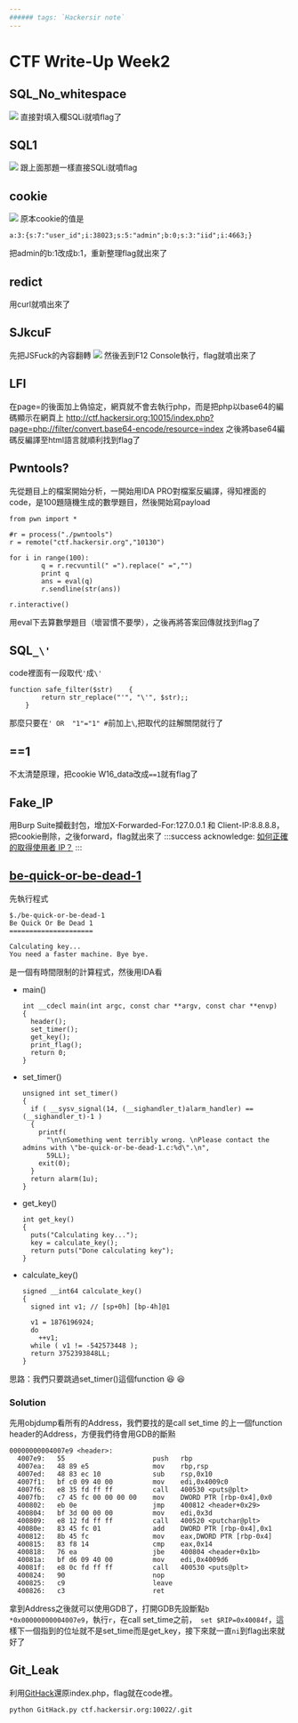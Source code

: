 ```yaml
---
###### tags: `Hackersir note`
---
```

# CTF Write-Up Week2
## SQL_No_whitespace
![](https://i.imgur.com/TUDONjZ.png)
直接對填入欄SQLi就噴flag了

## SQL1
![](https://i.imgur.com/7Ywx3Gm.png)
跟上面那題一樣直接SQLi就噴flag

## cookie
![](https://i.imgur.com/5VLL92c.png)
原本cookie的值是
```
a:3:{s:7:"user_id";i:38023;s:5:"admin";b:0;s:3:"iid";i:4663;}
```
把admin的b:1改成b:1，重新整理flag就出來了
## redict
用curl就噴出來了

## SJkcuF
先把JSFuck的內容翻轉
![](https://i.imgur.com/yxO8qVo.png)
然後丟到F12 Console執行，flag就噴出來了

## LFI
在page=的後面加上偽協定，網頁就不會去執行php，而是把php以base64的編碼顯示在網頁上
http://ctf.hackersir.org:10015/index.php?page=php://filter/convert.base64-encode/resource=index
之後將base64編碼反編譯至html語言就順利找到flag了

## Pwntools?
先從題目上的檔案開始分析，一開始用IDA PRO對檔案反編譯，得知裡面的code，是100題隨機生成的數學題目，然後開始寫payload
```python=
from pwn import *

#r = process("./pwntools")
r = remote("ctf.hackersir.org","10130")

for i in range(100):
        q = r.recvuntil(" =").replace(" =","")
        print q
        ans = eval(q)
        r.sendline(str(ans))

r.interactive()

```
用eval下去算數學題目（壞習慣不要學），之後再將答案回傳就找到flag了

## SQL``_\'``
code裡面有一段取代``'``成``\'``
```php=
function safe_filter($str)    {
        return str_replace("'", "\'", $str);;
    }
```
那麼只要在``' OR  "1"="1" #``前加上``\``,把取代的註解關閉就行了

## ==1
不太清楚原理，把cookie W16_data改成``==1``就有flag了

## Fake_IP
用Burp Suite攔截封包，增加X-Forwarded-For:127.0.0.1 和 Client-IP:8.8.8.8，把cookie刪除，之後forward，flag就出來了
:::success
acknowledge:
[如何正確的取得使用者 IP？](https://devco.re/blog/2014/06/19/client-ip-detection/)
:::

## [be-quick-or-be-dead-1](https://2018shell.picoctf.com/static/f825b5db114de1d3f811961b54f9cfb1/be-quick-or-be-dead-1)
先執行程式
```bash=
$./be-quick-or-be-dead-1 
Be Quick Or Be Dead 1
=====================

Calculating key...
You need a faster machine. Bye bye.
```
是一個有時間限制的計算程式，然後用IDA看
* main()
    ```cpp=
    int __cdecl main(int argc, const char **argv, const char **envp)
    {
      header();
      set_timer();
      get_key();
      print_flag();
      return 0;
    }
    ```
* set_timer()
    ```cpp=
    unsigned int set_timer()
    {
      if ( __sysv_signal(14, (__sighandler_t)alarm_handler) == (__sighandler_t)-1 )
      {
        printf(
          "\n\nSomething went terribly wrong. \nPlease contact the admins with \"be-quick-or-be-dead-1.c:%d\".\n",
          59LL);
        exit(0);
      }
      return alarm(1u);
    }
    ```
* get_key()
    ```cpp=
    int get_key()
    {
      puts("Calculating key...");
      key = calculate_key();
      return puts("Done calculating key");
    }
    ```
* calculate_key()
    ```cpp=
    signed __int64 calculate_key()
    {
      signed int v1; // [sp+0h] [bp-4h]@1

      v1 = 1876196924;
      do
        ++v1;
      while ( v1 != -542573448 );
      return 3752393848LL;
    }
    ```
思路：我們只要跳過set_timer()這個function :satisfied: :satisfied: 

### Solution
先用objdump看所有的Address，我們要找的是call set_time 的上一個function header的Address，方便我們待會用GDB的斷㸃
```bash=
00000000004007e9 <header>:
  4007e9:	55                   	push   rbp
  4007ea:	48 89 e5             	mov    rbp,rsp
  4007ed:	48 83 ec 10          	sub    rsp,0x10
  4007f1:	bf c0 09 40 00       	mov    edi,0x4009c0
  4007f6:	e8 35 fd ff ff       	call   400530 <puts@plt>
  4007fb:	c7 45 fc 00 00 00 00 	mov    DWORD PTR [rbp-0x4],0x0
  400802:	eb 0e                	jmp    400812 <header+0x29>
  400804:	bf 3d 00 00 00       	mov    edi,0x3d
  400809:	e8 12 fd ff ff       	call   400520 <putchar@plt>
  40080e:	83 45 fc 01          	add    DWORD PTR [rbp-0x4],0x1
  400812:	8b 45 fc             	mov    eax,DWORD PTR [rbp-0x4]
  400815:	83 f8 14             	cmp    eax,0x14
  400818:	76 ea                	jbe    400804 <header+0x1b>
  40081a:	bf d6 09 40 00       	mov    edi,0x4009d6
  40081f:	e8 0c fd ff ff       	call   400530 <puts@plt>
  400824:	90                   	nop
  400825:	c9                   	leave  
  400826:	c3                   	ret    
```
拿到Address之後就可以使用GDB了，打開GDB先設斷點``b *0x00000000004007e9``，執行``r``，在call set_time之前，`` set $RIP=0x40084f``，這樣下一個指到的位址就不是set_time而是get_key，接下來就一直``ni``到flag出來就好了

## Git_Leak
利用[GitHack](https://github.com/lijiejie/GitHack)還原index.php，flag就在code裡。
```bash=
python GitHack.py ctf.hackersir.org:10022/.git
```

## 